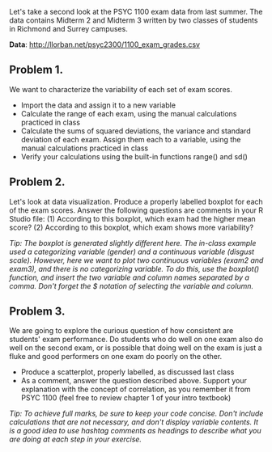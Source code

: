Let's take a second look at the PSYC 1100 exam data from last summer. The data contains Midterm 2 and Midterm 3 written by two classes of students in Richmond and Surrey campuses. 

**Data**: http://llorban.net/psyc2300/1100_exam_grades.csv

## Problem 1. 
We want to characterize the variability of each set of exam scores. 
* Import the data and assign it to a new variable
* Calculate the range of each exam, using the manual calculations practiced in class
* Calculate the sums of squared deviations, the variance and standard deviation of each exam. Assign them each to a variable, using the manual calculations practiced in class
* Verify your calculations using the built-in functions range() and sd()
## Problem 2. 
Let's look at data visualization. Produce a properly labelled boxplot for each of the exam scores. Answer the following questions are comments in your R Studio file: (1) According to this boxplot, which exam had the higher mean score? (2) According to this boxplot, which exam shows more variability?

*Tip: The boxplot is generated slightly different here. The in-class example used a categorizing variable (gender) and a continuous variable (disgust scale). However, here we want to plot two continuous variables (exam2 and exam3), and there is no categorizing variable. To do this, use the boxplot() function, and insert the two variable and column names separated by a comma. Don't forget the $ notation of selecting the variable and column.*
## Problem 3. 
We are going to explore the curious question of how consistent are students' exam performance. Do students who do well on one exam also do well on the second exam, or is possible that doing well on the exam is just a fluke and good performers on one exam do poorly on the other. 
* Produce a scatterplot, properly labelled, as discussed last class
* As a comment, answer the question described above. Support your explanation with the concept of correlation, as you remember it from PSYC 1100 (feel free to review chapter 1 of your intro textbook)

*Tip: To achieve full marks, be sure to keep your code concise. Don't include calculations that are not necessary, and don't display variable contents. It is a good idea to use hashtag comments as headings to describe what you are doing at each step in your exercise.*
